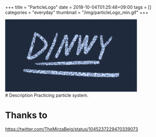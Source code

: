 +++
title = "ParticleLogo"
date = 2018-10-04T01:25:48+09:00
tags = []
categories = "everyday"
thumbnail = "/img/particleLogo_min.gif"
+++

<div class="image">
<img src="/img/particleLogo_min.gif">
</div>

<div class="description">
# Description
Practicing particle system.

# Thanks to
https://twitter.com/TheMirzaBeig/status/1045237229470339073
